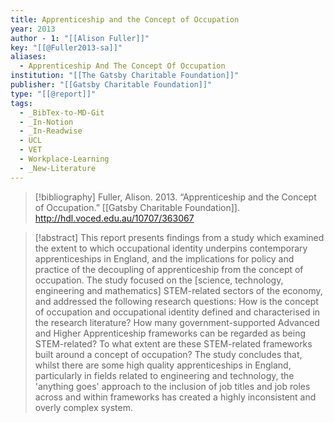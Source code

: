 ```yaml
---
title: Apprenticeship and the Concept of Occupation
year: 2013
author - 1: "[[Alison Fuller]]"
key: "[[@Fuller2013-sa]]"
aliases:
  - Apprenticeship And The Concept Of Occupation
institution: "[[The Gatsby Charitable Foundation]]"
publisher: "[[Gatsby Charitable Foundation]]"
type: "[[@report]]"
tags:
  - _BibTex-to-MD-Git
  - _In-Notion
  - _In-Readwise
  - UCL
  - VET
  - Workplace-Learning
  - _New-Literature
---
```


> [!bibliography]
> Fuller, Alison. 2013. “Apprenticeship and the Concept of Occupation.” [[Gatsby Charitable Foundation]]. http://hdl.voced.edu.au/10707/363067

> [!abstract]
> This report presents findings from a study which examined the extent to which occupational identity underpins contemporary apprenticeships in England, and the implications for policy and practice of the decoupling of apprenticeship from the concept of occupation. The study focused on the [science, technology, engineering and mathematics] STEM-related sectors of the economy, and addressed the following research questions: How is the concept of occupation and occupational identity defined and characterised in the research literature? How many government-supported Advanced and Higher Apprenticeship frameworks can be regarded as being STEM-related? To what extent are these STEM-related frameworks built around a concept of occupation? The study concludes that, whilst there are some high quality apprenticeships in England, particularly in fields related to engineering and technology, the 'anything goes' approach to the inclusion of job titles and job roles across and within frameworks has created a highly inconsistent and overly complex system.
